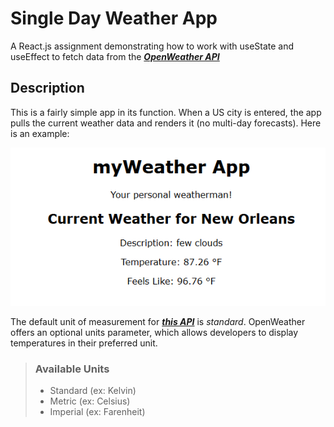 # Single Day Weather App

A React.js assignment demonstrating how to work with useState and useEffect to fetch data from the ***[OpenWeather API](https://openweathermap.org/api)***

## Description

This is a fairly simple app in its function. When a US city is entered, the app pulls the current weather data and renders it (no multi-day forecasts). Here is an example:

![alt text](<Screenshot 2025-08-10 170717.png>)

The default unit of measurement for ***[this API](https://openweathermap.org/api)*** is *standard*. OpenWeather offers an optional units parameter, which allows developers to display temperatures in their preferred unit.


> ### Available Units
>
> - Standard (ex: Kelvin)
> - Metric  (ex: Celsius)
> - Imperial (ex: Farenheit)